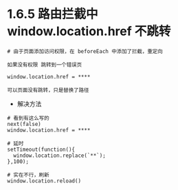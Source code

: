 # 1.6.5  路由拦截中 window.location.href 不跳转


```
# 由于页面添加访问权限，在 beforeEach 中添加了拦截，重定向 

如果没有权限 跳转到一个错误页

window.location.href = ****

可以页面没有跳转，只是替换了路径
```

- 解决方法

```
# 看到有这么写的
next(false)
window.location.href = ****

# 延时
setTimeout(function(){
  window.location.replace(`**`);
},100);

# 实在不行，刷新
window.location.reload()
```
